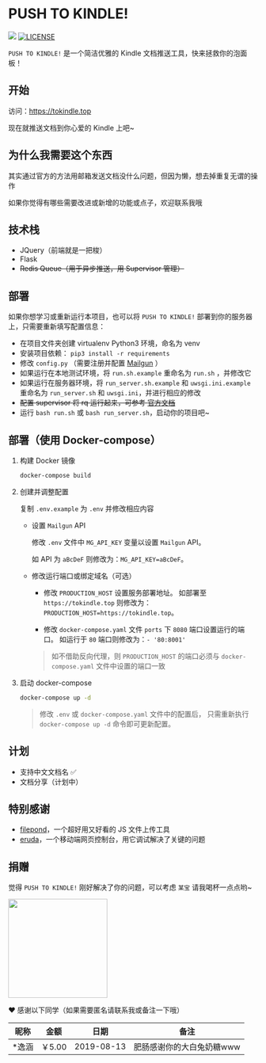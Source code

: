 # PUSH TO KINDLE!

![](<https://img.shields.io/badge/author-aneureka-orange.svg>) [![LICENSE](https://img.shields.io/badge/license-Anti%20996-blue.svg)](https://github.com/996icu/996.ICU/blob/master/LICENSE)

`PUSH TO KINDLE!` 是一个简洁优雅的 Kindle 文档推送工具，快来拯救你的泡面板！



## 开始

访问：https://tokindle.top

现在就推送文档到你心爱的 Kindle 上吧~



## 为什么我需要这个东西

其实通过官方的方法用邮箱发送文档没什么问题，但因为懒，想去掉重复无谓的操作

如果你觉得有哪些需要改进或新增的功能或点子，欢迎联系我哦


## 技术栈

- JQuery（前端就是一把梭）
- Flask
- ~~Redis Queue（用于异步推送，用 Supervisor 管理）~~



## 部署

如果你想学习或重新运行本项目，也可以将 `PUSH TO KINDLE!` 部署到你的服务器上，只需要重新填写配置信息：

- 在项目文件夹创建 virtualenv Python3 环境，命名为 venv
- 安装项目依赖： `pip3 install -r requirements`
- 修改 `config.py` （需要注册并配置 [Mailgun](https://www.mailgun.com/) ）
- 如果运行在本地测试环境，将 `run.sh.example` 重命名为 `run.sh` ，并修改它
- 如果运行在服务器环境，将 `run_server.sh.example` 和 `uwsgi.ini.example` 重命名为 `run_server.sh` 和 `uwsgi.ini`，并进行相应的修改
- ~~配置 supervisor 将 rq 运行起来，可参考 [官方文档](http://python-rq.org/patterns/supervisor/)~~
- 运行 `bash run.sh` 或 `bash run_server.sh`，启动你的项目吧~

## 部署（使用 Docker-compose）

1. 构建 Docker 镜像

   ```bash
   docker-compose build
   ```

2. 创建并调整配置

   复制 `.env.example` 为 `.env` 并修改相应内容

   - 设置 `Mailgun` API

        修改 `.env` 文件中 `MG_API_KEY` 变量以设置 `Mailgun` API。

        如 API 为 `aBcDeF` 则修改为：`MG_API_KEY=aBcDeF`。

   - 修改运行端口或绑定域名（可选）

        - 修改 `PRODUCTION_HOST` 设置服务部署地址。
          如部署至 `https://tokindle.top` 则修改为：
          `PRODUCTION_HOST=https://tokindle.top`。

        - 修改 `docker-compose.yaml` 文件 `ports` 下 `8080` 端口设置运行的端口。
          如运行于 `80` 端口则修改为：`- '80:8001'`

        > 如不借助反向代理，则 `PRODUCTION_HOST` 的端口必须与 `docker-compose.yaml` 文件中设置的端口一致

3. 启动 docker-compose

   ```bash
   docker-compose up -d
   ```

   > 修改 `.env` 或 `docker-compose.yaml` 文件中的配置后，
   > 只需重新执行 `docker-compose up -d` 命令即可更新配置。

## 计划

- 支持中文文档名 ✅
- 文档分享（计划中）



## 特别感谢

- [filepond](https://github.com/pqina/filepond)，一个超好用又好看的 JS 文件上传工具
- [eruda](https://github.com/liriliri/eruda)，一个移动端网页控制台，用它调试解决了关键的问题



## 捐赠

觉得 `PUSH TO KINDLE!` 刚好解决了你的问题，可以考虑 `某宝` 请我喝杯一点点哟~

<img width="200px" src="https://i.loli.net/2019/04/07/5ca9ef413e986.jpg" />



❤️ 感谢以下同学（如果需要匿名请联系我或备注一下哦）

| 昵称  | 金额   | 日期       | 备注                      |
| ----- | ------ | ---------- | ------------------------- |
| *逸涵 | ￥5.00 | 2019-08-13 | 肥肠感谢你的大白兔奶糖www |
